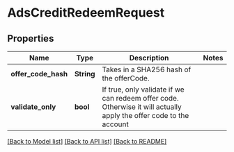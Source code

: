# AdsCreditRedeemRequest

## Properties
Name | Type | Description | Notes
------------ | ------------- | ------------- | -------------
**offer_code_hash** | **String** | Takes in a SHA256 hash of the offerCode. | 
**validate_only** | **bool** | If true, only validate if we can redeem offer code. Otherwise it will actually apply the offer code to the account | 

[[Back to Model list]](../README.md#documentation-for-models) [[Back to API list]](../README.md#documentation-for-api-endpoints) [[Back to README]](../README.md)


